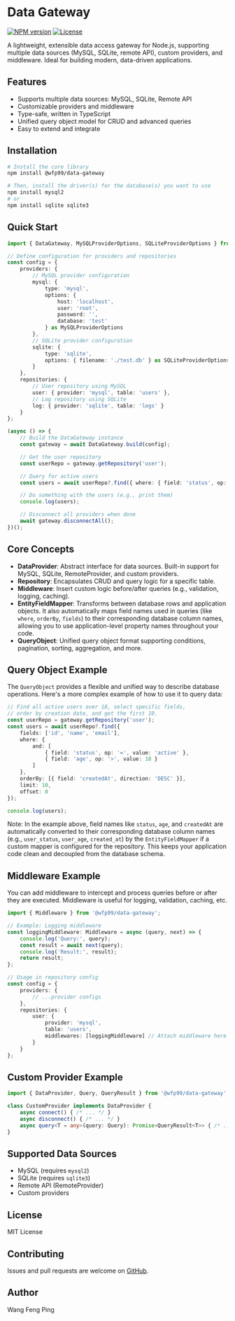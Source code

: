 # Data Gateway

[![NPM version](https://img.shields.io/npm/v/@wfp99/data-gateway.svg)](https://www.npmjs.com/package/@wfp99/data-gateway)
[![License](https://img.shields.io/npm/l/@wfp99/data-gateway.svg)](./license)

A lightweight, extensible data access gateway for Node.js, supporting multiple data sources (MySQL, SQLite, remote API), custom providers, and middleware. Ideal for building modern, data-driven applications.

## Features

- Supports multiple data sources: MySQL, SQLite, Remote API
- Customizable providers and middleware
- Type-safe, written in TypeScript
- Unified query object model for CRUD and advanced queries
- Easy to extend and integrate

## Installation

```bash
# Install the core library
npm install @wfp99/data-gateway

# Then, install the driver(s) for the database(s) you want to use
npm install mysql2
# or
npm install sqlite sqlite3
```

## Quick Start

```typescript
import { DataGateway, MySQLProviderOptions, SQLiteProviderOptions } from '@wfp99/data-gateway';

// Define configuration for providers and repositories
const config = {
	providers: {
		// MySQL provider configuration
		mysql: {
			type: 'mysql',
			options: {
				host: 'localhost',
				user: 'root',
				password: '',
				database: 'test'
			} as MySQLProviderOptions
		},
		// SQLite provider configuration
		sqlite: {
			type: 'sqlite',
			options: { filename: './test.db' } as SQLiteProviderOptions
		}
	},
	repositories: {
		// User repository using MySQL
		user: { provider: 'mysql', table: 'users' },
		// Log repository using SQLite
		log: { provider: 'sqlite', table: 'logs' }
	}
};

(async () => {
	// Build the DataGateway instance
	const gateway = await DataGateway.build(config);

	// Get the user repository
	const userRepo = gateway.getRepository('user');

	// Query for active users
	const users = await userRepo?.find({ where: { field: 'status', op: '=', value: 'active' } });

	// Do something with the users (e.g., print them)
	console.log(users);

	// Disconnect all providers when done
	await gateway.disconnectAll();
})();
```

## Core Concepts

- **DataProvider**: Abstract interface for data sources. Built-in support for MySQL, SQLite, RemoteProvider, and custom providers.
- **Repository**: Encapsulates CRUD and query logic for a specific table.
- **Middleware**: Insert custom logic before/after queries (e.g., validation, logging, caching).
- **EntityFieldMapper**: Transforms between database rows and application objects. It also automatically maps field names used in queries (like `where`, `orderBy`, `fields`) to their corresponding database column names, allowing you to use application-level property names throughout your code.
- **QueryObject**: Unified query object format supporting conditions, pagination, sorting, aggregation, and more.


## Query Object Example

The `QueryObject` provides a flexible and unified way to describe database operations. Here's a more complex example of how to use it to query data:

```typescript
// Find all active users over 18, select specific fields,
// order by creation date, and get the first 10.
const userRepo = gateway.getRepository('user');
const users = await userRepo?.find({
    fields: ['id', 'name', 'email'],
    where: {
        and: [
            { field: 'status', op: '=', value: 'active' },
            { field: 'age', op: '>', value: 18 }
        ]
    },
    orderBy: [{ field: 'createdAt', direction: 'DESC' }],
    limit: 10,
    offset: 0
});

console.log(users);
```

Note: In the example above, field names like `status`, `age`, and `createdAt` are automatically converted to their corresponding database column names (e.g., `user_status`, `user_age`, `created_at`) by the `EntityFieldMapper` if a custom mapper is configured for the repository. This keeps your application code clean and decoupled from the database schema.

## Middleware Example

You can add middleware to intercept and process queries before or after they are executed. Middleware is useful for logging, validation, caching, etc.

```typescript
import { Middleware } from '@wfp99/data-gateway';

// Example: Logging middleware
const loggingMiddleware: Middleware = async (query, next) => {
	console.log('Query:', query);
	const result = await next(query);
	console.log('Result:', result);
	return result;
};

// Usage in repository config
const config = {
	providers: {
		// ...provider configs
	},
	repositories: {
		user: {
			provider: 'mysql',
			table: 'users',
			middlewares: [loggingMiddleware] // Attach middleware here
		}
	}
};
```

## Custom Provider Example

```typescript
import { DataProvider, Query, QueryResult } from '@wfp99/data-gateway';

class CustomProvider implements DataProvider {
	async connect() { /* ... */ }
	async disconnect() { /* ... */ }
	async query<T = any>(query: Query): Promise<QueryResult<T>> { /* ... */ }
}
```

## Supported Data Sources

- MySQL (requires `mysql2`)
- SQLite (requires `sqlite3`)
- Remote API (RemoteProvider)
- Custom providers

## License

MIT License

## Contributing

Issues and pull requests are welcome on [GitHub](https://github.com/wfp99/data-gateway).

## Author

Wang Feng Ping
